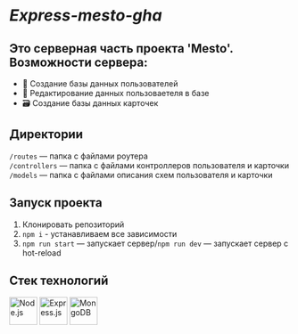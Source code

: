 # _Express-mesto-gha_ 

## Это серверная часть проекта 'Mesto'. Возможности сервера:

* 💽 Создание базы данных пользователей
* 📝 Редактирование данных пользоваетеля в базе
* 🗃 Создание базы данных карточек


## Директории

`/routes` — папка с файлами роутера  
`/controllers` — папка с файлами контроллеров пользователя и карточки   
`/models` — папка с файлами описания схем пользователя и карточки  
  

## Запуск проекта
 1. Клонировать репозиторий
 2. `npm i` - устанавливаем все зависимости  
 3. `npm run start` — запускает сервер/`npm run dev` — запускает сервер с hot-reload


## Стек технологий ##
<div display = 'flex' flex-wrap = 'wrap'>
<img src="https://cdn.jsdelivr.net/gh/devicons/devicon/icons/nodejs/nodejs-original-wordmark.svg" alt = 'Node.js' width = '50' height = '50'/>
<img src="https://cdn.jsdelivr.net/gh/devicons/devicon/icons/express/express-original-wordmark.svg" alt = 'Express.js' width = '50' height = '50'/>
<img src="https://cdn.jsdelivr.net/gh/devicons/devicon/icons/mongodb/mongodb-original-wordmark.svg" alt = 'MongoDB' width = '50' height = '50'/>
</div>          
